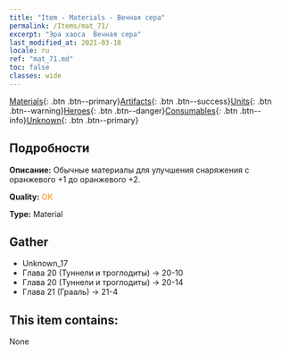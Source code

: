 ```yaml
---
title: "Item - Materials - Вечная сера"
permalink: /Items/mat_71/
excerpt: "Эра хаоса  Вечная сера"
last_modified_at: 2021-03-18
locale: ru
ref: "mat_71.md"
toc: false
classes: wide
---
```

 [Materials](/ru/Items/){: .btn .btn--primary}[Artifacts](/ru/Items/Artifacts/){: .btn .btn--success}[Units](/ru/Items/Units/){: .btn .btn--warning}[Heroes](/ru/Items/Heroes/){: .btn .btn--danger}[Consumables](/ru/Items/Consumables/){: .btn .btn--info}[Unknown](/ru/Items/Unknown/){: .btn .btn--primary}

## Подробности
 **Описание:** Обычные материалы для улучшения снаряжения c оранжевого +1 до оранжевого +2.

 **Quality:** <span style="color: #FF8C00">OK</span>

 **Type:** Material

## Gather

*    Unknown_17 
*    Глава 20 (Туннели и троглодиты) -> 20-10 
*    Глава 20 (Туннели и троглодиты) -> 20-14 
*    Глава 21 (Грааль) -> 21-4 

## This item contains:

  None

